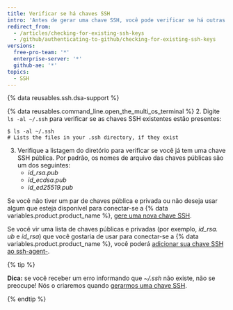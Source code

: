```yaml
---
title: Verificar se há chaves SSH
intro: 'Antes de gerar uma chave SSH, você pode verificar se há outras chaves SSH.'
redirect_from:
  - /articles/checking-for-existing-ssh-keys
  - /github/authenticating-to-github/checking-for-existing-ssh-keys
versions:
  free-pro-team: '*'
  enterprise-server: '*'
  github-ae: '*'
topics:
  - SSH
---
```


{% data reusables.ssh.dsa-support %}

{% data reusables.command_line.open_the_multi_os_terminal %}
2. Digite `ls -al ~/.ssh` para verificar se as chaves SSH existentes estão presentes:

  ```shell
  $ ls -al ~/.ssh
  # Lists the files in your .ssh directory, if they exist
  ```
3. Verifique a listagem do diretório para verificar se você já tem uma chave SSH pública. Por padrão, os nomes de arquivo das chaves públicas são um dos seguintes:
    - *id_rsa.pub*
    - *id_ecdsa.pub*
    - *id_ed25519.pub*

Se você não tiver um par de chaves pública e privada ou não deseja usar algum que esteja disponível para conectar-se a {% data variables.product.product_name %}, [gere uma nova chave SSH](/articles/generating-a-new-ssh-key-and-adding-it-to-the-ssh-agent).

Se você vir uma lista de chaves públicas e privadas (por exemplo, *id_rsa. ub* e *id_rsa*) que você gostaria de usar para conectar-se a {% data variables.product.product_name %}, você poderá [adicionar sua chave SSH ao ssh-agent-](/articles/generating-a-new-ssh-key-and-adding-it-to-the-ssh-agent/#adding-your-ssh-key-to-the-ssh-agent).

{% tip %}

**Dica:** se você receber um erro informando que *~/.ssh* não existe, não se preocupe! Nós o criaremos quando [gerarmos uma chave SSH](/articles/generating-a-new-ssh-key-and-adding-it-to-the-ssh-agent).

{% endtip %}
